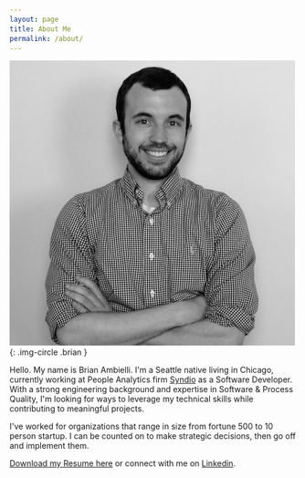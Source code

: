 ```yaml
---
layout: page
title: About Me
permalink: /about/
---
```


![Me.jpg](/images/brian.jpg){: .img-circle .brian }

Hello. My name is Brian Ambielli.
I'm a Seattle native living in Chicago, currently working at People Analytics firm [Syndio][syndio] as a Software Developer. With a strong engineering background and expertise in Software & Process Quality, I'm looking for ways to leverage my technical skills while contributing to meaningful projects.

I've worked for organizations that range in size from fortune 500 to 10 person startup.
I can be counted on to make strategic decisions, then go off and implement them.

[Download my Resume here](/downloads/Brian-Ambielli-Resume.pdf) or connect with me on [Linkedin][linkedin].

[syndio]: https://synd.io
[linkedin]: https://www.linkedin.com/in/bambielli
